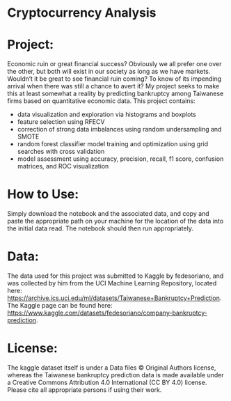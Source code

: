 # Cryptocurrency Analysis

# Project: 
Economic ruin or great financial success? Obviously we all prefer one over the other, but both will exist in our society as long as we have markets. Wouldn’t it be great to see financial ruin coming? To know of its impending arrival when there was still a chance to avert it? My project seeks to make this at least somewhat a reality by predicting bankruptcy among Taiwanese firms based on quantitative economic data.
This project contains: 
-	data visualization and exploration via histograms and boxplots
-	feature selection using RFECV
-	correction of strong data imbalances using random undersampling and SMOTE
-	random forest classifier model training and optimization using grid searches with cross validation
-	model assessment using accuracy, precision, recall, f1 score, confusion matrices, and ROC visualization

# How to Use:
Simply download the notebook and the associated data, and copy and paste the appropriate path on your machine for the location of the data into the initial data read. 
 The notebook should then run appropriately.

# Data:
The data used for this project was submitted to Kaggle by fedesoriano, and was collected by him from the UCI Machine Learning Repository, located here: https://archive.ics.uci.edu/ml/datasets/Taiwanese+Bankruptcy+Prediction. The Kaggle page can be found here: https://www.kaggle.com/datasets/fedesoriano/company-bankruptcy-prediction.

# License:
The kaggle dataset itself is under a Data files © Original Authors license, whereas the Taiwanese bankruptcy prediction data is made available under a Creative Commons Attribution 4.0 International (CC BY 4.0) license. Please cite all appropriate persons if using their work.

